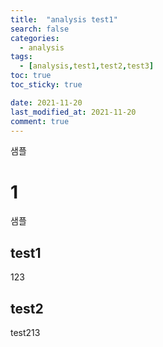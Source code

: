 ```yaml
---
title:  "analysis test1"
search: false
categories: 
  - analysis
tags:
  - [analysis,test1,test2,test3]
toc: true
toc_sticky: true

date: 2021-11-20
last_modified_at: 2021-11-20
comment: true
---
```


샘플
# 1
샘플
## test1

123

## test2

test213
